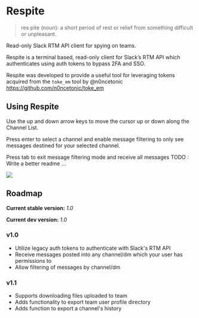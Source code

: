 # Respite

> res·pite (noun): a short period of rest or relief from something difficult or unpleasant.

Read-only Slack RTM API client for spying on teams.

Respite is a terminal based, read-only client for Slack’s RTM API which authenticates using auth tokens to bypass 2FA and SSO.

Respite was developed to provide a useful tool for leveraging tokens acquired from the `toke_em` tool by @n0ncetonic https://github.com/n0ncetonic/toke_em


## Using Respite
Use the up and down arrow keys to move the cursor up or down along the Channel List. 

Press enter to select a channel and enable message filtering to only see messages destined for your selected channel. 

Press tab to exit message filtering mode and receive all messages 
TODO : Write a better readme ...

![](https://user-images.githubusercontent.com/29786827/54484700-dae76400-4828-11e9-9d53-37111a95ebfe.png)
## Roadmap
**Current stable version:** _1.0_

**Current dev version:** _1.0_

### v1.0
- Utilize legacy auth tokens to authenticate with Slack's RTM API
- Receive messages posted into any channel/dm which your user has permissions to
- Allow filtering of messages by channel/dm

### v1.1
- Supports downloading files uploaded to team
- Adds functionality to export team user profile directory
- Adds function to export a channel's history
